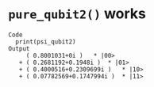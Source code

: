 # `pure_qubit2()` works

    Code
      print(psi_qubit2)
    Output
         ( 0.8001031+0i )	* |00> 
       + ( 0.2681192+0.1948i )	* |01> 
       + ( 0.4000516+0.2309699i )	* |10> 
       + ( 0.07782569+0.1747994i )	* |11> 

